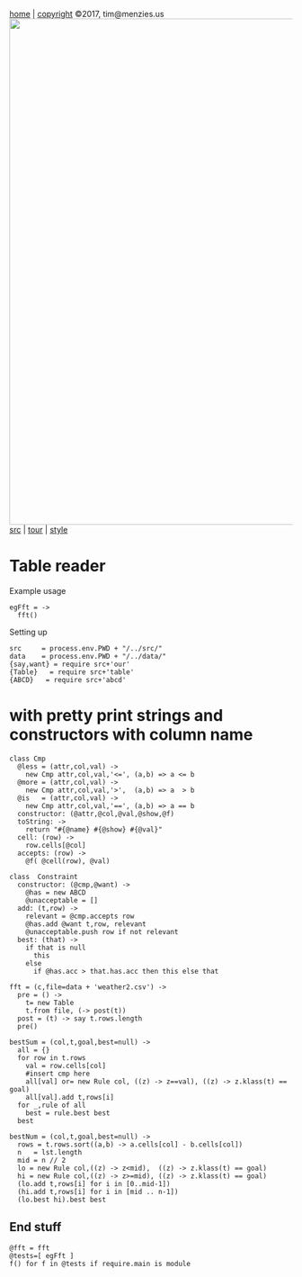 [home](http://tiny.cc/koff) |
[copyright](https://github.com/koffee/script/blob/master/LICENSE.md) &copy;2017, tim&commat;menzies.us<br>
[<img width=900 src=https://raw.githubusercontent.com/koffee/script/master/img/head.jpg>](http://tiny.cc/koff)<br>
[src](https://github.com/koffee/script/tree/master/src) |
[tour](https://github.com/koffee/script/blob/master/doc/TOUR.md) |
[style](https://github.com/koffee/script/blob/master/doc/STYLE.md)

# Table reader

Example usage

    egFft = ->
      fft()

Setting up

    src     = process.env.PWD + "/../src/" 
    data    = process.env.PWD + "/../data/" 
    {say,want} = require src+'our'
    {Table}   = require src+'table'
    {ABCD}   = require src+'abcd'

# with pretty print strings and constructors with column name

    class Cmp
      @less = (attr,col,val) ->
        new Cmp attr,col,val,'<=', (a,b) => a <= b
      @more = (attr,col,val) ->
        new Cmp attr,col,val,'>',  (a,b) => a  > b
      @is   = (attr,col,val) ->
        new Cmp attr,col,val,'==', (a,b) => a == b
      constructor: (@attr,@col,@val,@show,@f) 
      toString: ->
        return "#{@name} #{@show} #{@val}"
      cell: (row) ->
        row.cells[@col]
      accepts: (row) ->
        @f( @cell(row), @val)

    class  Constraint
      constructor: (@cmp,@want) ->
        @has = new ABCD
        @unacceptable = []
      add: (t,row) ->
        relevant = @cmp.accepts row
        @has.add @want t,row, relevant
        @unacceptable.push row if not relevant
      best: (that) ->
        if that is null 
          this
        else
          if @has.acc > that.has.acc then this else that

    fft = (c,file=data + 'weather2.csv') ->
      pre = () -> 
        t= new Table
        t.from file, (-> post(t))
      post = (t) -> say t.rows.length
      pre()

    bestSum = (col,t,goal,best=null) ->
      all = {}
      for row in t.rows
        val = row.cells[col]
        #insert cmp here
        all[val] or= new Rule col, ((z) -> z==val), ((z) -> z.klass(t) == goal)
        all[val].add t,rows[i]
      for _,rule of all
        best = rule.best best
      best
  
    bestNum = (col,t,goal,best=null) ->
      rows = t.rows.sort((a,b) -> a.cells[col] - b.cells[col])
      n   = lst.length 
      mid = n // 2
      lo = new Rule col,((z) -> z<mid),  ((z) -> z.klass(t) == goal) 
      hi = new Rule col,((z) -> z>=mid), ((z) -> z.klass(t) == goal) 
      (lo.add t,rows[i] for i in [0..mid-1])
      (hi.add t,rows[i] for i in [mid .. n-1])
      (lo.best hi).best best

## End stuff

    @fft = fft
    @tests=[ egFft ]
    f() for f in @tests if require.main is module
